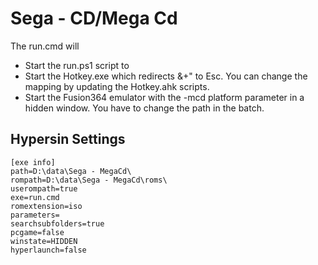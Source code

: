 # Sega - CD/Mega Cd

The run.cmd will
 * Start the run.ps1 script to
  * Start the Hotkey.exe which redirects &+" to Esc. You can change the mapping by updating the Hotkey.ahk scripts.
  * Start the Fusion364 emulator with the -mcd platform parameter in a hidden window. You have to change the path in the batch. 

## Hypersin Settings
```
[exe info]
path=D:\data\Sega - MegaCd\
rompath=D:\data\Sega - MegaCd\roms\
userompath=true
exe=run.cmd
romextension=iso
parameters=
searchsubfolders=true
pcgame=false
winstate=HIDDEN
hyperlaunch=false
```